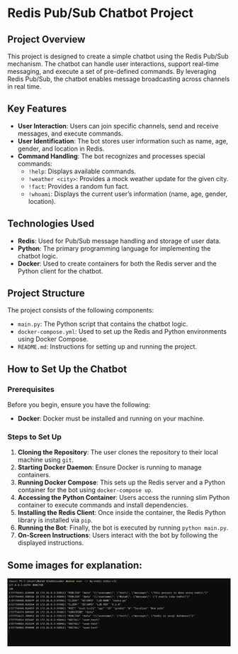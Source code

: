 # Redis Pub/Sub Chatbot Project

## Project Overview

This project is designed to create a simple chatbot using the Redis Pub/Sub mechanism. 
The chatbot can handle user interactions, support real-time messaging, and execute a set of pre-defined commands. 
By leveraging Redis Pub/Sub, the chatbot enables message broadcasting across channels in real time.

## Key Features
- **User Interaction**: Users can join specific channels, send and receive messages, and execute commands.
- **User Identification**: The bot stores user information such as name, age, gender, and location in Redis.
- **Command Handling**: The bot recognizes and processes special commands:
  - `!help`: Displays available commands.
  - `!weather <city>`: Provides a mock weather update for the given city.
  - `!fact`: Provides a random fun fact.
  - `!whoami`: Displays the current user’s information (name, age, gender, location).

## Technologies Used
- **Redis**: Used for Pub/Sub message handling and storage of user data.
- **Python**: The primary programming language for implementing the chatbot logic.
- **Docker**: Used to create containers for both the Redis server and the Python client for the chatbot.

## Project Structure
The project consists of the following components:
- `main.py`: The Python script that contains the chatbot logic.
- `docker-compose.yml`: Used to set up the Redis and Python environments using Docker Compose.
- `README.md`: Instructions for setting up and running the project.

## How to Set Up the Chatbot


### Prerequisites
Before you begin, ensure you have the following:

- **Docker**: Docker must be installed and running on your machine.

### Steps to Set Up

1. **Cloning the Repository**: The user clones the repository to their local machine using `git`.
2. **Starting Docker Daemon**: Ensure Docker is running to manage containers.
3. **Running Docker Compose**: This sets up the Redis server and a Python container for the bot using `docker-compose up`.
4. **Accessing the Python Container**: Users access the running slim Python container to execute commands and install dependencies.
5. **Installing the Redis Client**: Once inside the container, the Redis Python library is installed via `pip`.
6. **Running the Bot**: Finally, the bot is executed by running `python main.py`.
7. **On-Screen Instructions**: Users interact with the bot by following the displayed instructions.


## Some images for explanation:
![Monitoring the RedisDB](MONITOR.PNG)



